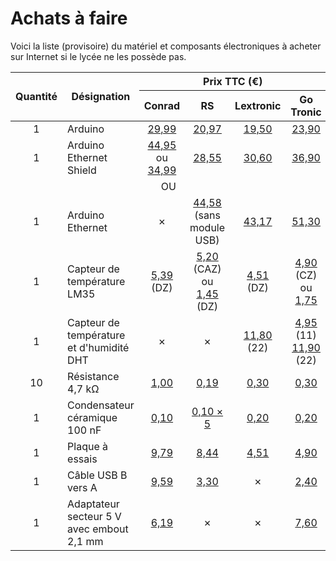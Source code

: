 # Achats à faire

Voici la liste (provisoire) du matériel et composants électroniques à acheter sur Internet si le lycée ne les possède pas.

<table>
	<thead>
		<tr>
			<th rowspan="2">Quantité</th>
			<th rowspan="2">Désignation</th>
			<th colspan="4">Prix TTC (€)</th>
		</tr>
		<tr>
			<th>Conrad</th>
			<th>RS</th>
			<th>Lextronic</th>
			<th>Go Tronic</th>
		</tr>
	</thead>
	<tbody>
		<tr>
			<td align="center">1</td>
			<td>Arduino</td>
			<td align="center">
				<a href="http://www.conrad.fr/ce/fr/product/191789/Platine-Arduino-UNO-65139">29,99</a>
			</td>
			<td align="center">
				<a href="http://fr.rs-online.com/web/p/kits-de-developpement-pour-processeurs-et-microcontroleurs/7154081/">20,97</a>			</td>
			<td align="center">
				<a href="http://www.lextronic.fr/P4124-platine-arduino-uno-rev-3.html">19,50</a>
			</td>
			<td align="center">
				<a href="http://www.gotronic.fr/art-carte-arduino-uno-12420.htm">23,90</a>
			</td>
		</tr>
		<tr>
			<td align="center">1</td>
			<td>Arduino Ethernet Shield</td>
			<td align="center">
				<a href="http://www.conrad.fr/ce/fr/product/323478/Ethernet-Shield-Arduino">44,95</a> ou
				<a href="http://www.conrad.fr/ce/fr/product/081746/Carte-Ethernet-W5100-Arduino-A000072">34,99</a>
			</td>
			<td align="center">
				<a href="http://fr.rs-online.com/web/p/kits-de-developpement-pour-processeurs-et-microcontroleurs/7697415/">28,55</a>			</td>
			<td align="center">
				<a href="http://www.lextronic.fr/P4649-platine-ethernet-shield.html">30,60</a>
			</td>
			<td align="center">
				<a href="http://www.gotronic.fr/art-module-ethernet-shield-arduino-12425.htm">36,90</a>
			</td>
		</tr>
		<tr>
			<td colspan="6" align="center">OU</td>
		</tr>
		<tr>
			<td align="center">1</td>
			<td>Arduino Ethernet</td>
			<td align="center">✗</td>
			<td align="center">
				<a href="http://fr.rs-online.com/web/p/kits-de-developpement-pour-processeurs-et-microcontroleurs/7697402/">44,58</a> (sans module USB)
			</td>
			<td align="center">
				<a href="http://www.lextronic.fr/P22746-platine-arduino-ethernet.html">43,17</a>
			</td>
			<td align="center">
				<a href="http://www.gotronic.fr/art-carte-arduino-uno-ethernet-18745.htm">51,30</a>
			</td>
		</tr>
		<tr>
			<td align="center">1</td>
			<td>Capteur de température LM35</td>
			<td align="center">
				<a href="http://www.conrad.fr/ce/fr/product/156600/Capteur-de-temperature-LM-35-DZ-pour-capteur-dhumidite-relative-de-lair/">5,39</a> (DZ)
			</td>
			<td align="center">
				<a href="http://fr.rs-online.com/web/p/capteurs-de-temperature-et-humidite/5335878/">5,20</a> (CAZ) ou
				<a href="http://fr.rs-online.com/web/p/capteurs-de-temperature-et-humidite/5335907/">1,45</a> (DZ)
			</td>
			<td align="center">
				<a href="http://www.lextronic.fr/P1813-capteur-de-temperature-lm35dz.html">4,51</a> (DZ)
			</td>
			<td align="center">
				<a href="http://www.gotronic.fr/art-lm35cz-10294.htm">4,90</a> (CZ) ou
				<a href="http://www.gotronic.fr/art-lm35dz-10295.htm">1,75</a>
			</td>
		</tr>
		<tr>
			<td align="center">1</td>
			<td>Capteur de température et d'humidité DHT</td>
			<td align="center">✗</td>
			<td align="center">✗</td>
			<td align="center">
				<a href="http://www.lextronic.fr/P19987-capteur-humidite--temperature-dht-22.html">11,80</a> (22)
			</td>
			<td align="center">
				<a href="http://www.gotronic.fr/art-capteur-de-t-de-d-humidite-dht11-20692.htm">4,95</a> (11)
				<a href="http://www.gotronic.fr/art-capteur-de-t-et-d-humidite-dht22-20719.htm">11,90</a> (22)
			</td>
		</tr>
		<tr>
			<td align="center">10</td>
			<td>Résistance 4,7&nbsp;kΩ</td>
			<td align="center">
				<a href="http://www.conrad.fr/ce/fr/product/1089155/Rsistance-couche-carbone-axiale-0207-47-k-025-W-5-Royalohm-CFR0W4J0472A50-1-pcs">1,00</a>
			</td>
			<td align="center">
				<a href="http://fr.rs-online.com/web/p/resistances-traversantes/7077726/">0,19</a>
			</td>
			<td align="center">
				<a href="http://www.lextronic.fr/P3927-10-resistances-couche-carbone-14w.html">0,30</a>
			</td>
			<td align="center">
				<a href="http://www.gotronic.fr/art-10-resistances-1-4w-4-7k-8486-300.htm">0,30</a>
			</td>
		</tr>
		<tr>
			<td align="center">1</td>
			<td>Condensateur céramique 100&nbsp;nF</td>
			<td align="center">
				<a href="http://www.conrad.fr/ce/fr/product/531746/Condensateur-cramique-srie-RDC-100-nF-100-VDC-10-Pas-5-mm-X7R-1-pcs-Holystone-RDCX104K101DKA">0,10</a>
			</td>
			<td align="center">
				<a href="http://fr.rs-online.com/web/p/condensateurs-ceramique-multicouche/5381310/">0,10 × 5</a>
			</td>
			<td align="center">
				<a href="http://www.lextronic.fr/P8919-condensateur-ceramique-100nf.html">0,20</a>
			</td>
			<td align="center">
				<a href="http://www.gotronic.fr/art-condensateur-ceramique-100-nf-3215.htm">0,20</a>
			</td>
		</tr>
		<tr>
			<td align="center">1</td>
			<td>Plaque à essais</td>
			<td align="center">
				<a href="http://www.conrad.fr/ce/fr/product/526819/Platine-D-Essai-Type-Ii-390C">9,79</a>
			</td>
			<td align="center">
				<a href="http://fr.rs-online.com/web/p/platines-dessai/1029147/">8,44</a>
			</td>
			<td align="center">
				<a href="http://www.lextronic.fr/P23051-plaque-de-connexion-sans-soudure.html">4,51</a>
			</td>
			<td align="center">
				<a href="http://www.gotronic.fr/art-plaque-de-montage-rapide-17706.htm">4,90</a>
			</td>
		</tr>
		<tr>
			<td align="center">1</td>
			<td>Câble USB B vers A</td>
			<td align="center">
				<a href="http://www.conrad.fr/ce/fr/product/986899/Cble-CONRAD-USB-20-USB-B-vers-USB-A-18m">9,59</a>
			</td>
			<td align="center">
				<a href="http://fr.rs-online.com/web/p/cordons-usb/8158453/">3,30</a>
			</td>
			<td align="center">✗</td>
			<td align="center">
				<a href="http://www.gotronic.fr/art-cable-usb-30-cm-3011-12126.htm">2,40</a>
			</td>
		</tr>
		<tr>
			<td align="center">1</td>
			<td>Adaptateur secteur 5&nbsp;V avec embout 2,1&nbsp;mm</td>
			<td align="center">
				<a href="http://www.conrad.fr/ce/fr/product/514216/Bloc-alimentation-5-VDC-600-mA-VOLTCRAFT-FPPS-5-3W">6,19</a>
			</td>
			<td align="center">✗</td>
			<td align="center">✗</td>
			<td align="center">
				<a href="http://www.gotronic.fr/art-adaptateur-ps512s-19913.htm">7,60</a>
			</td>
		</tr>
	</tbody>
</table>
